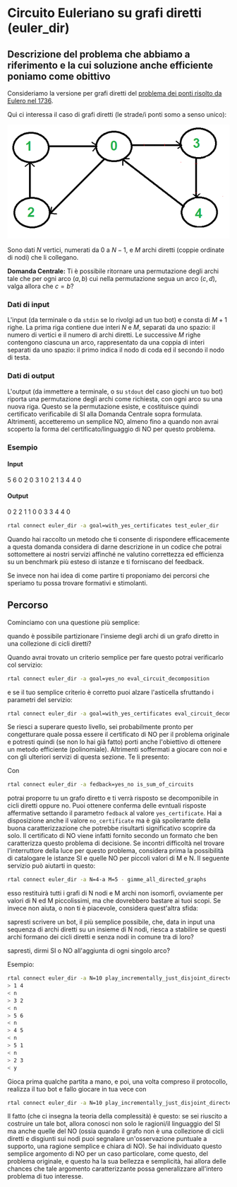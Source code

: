 # Circuito Euleriano su grafi diretti (euler_dir)

## Descrizione del problema che abbiamo a riferimento e la cui soluzione anche efficiente poniamo come obittivo
   
Consideriamo la versione per grafi diretti del [problema dei ponti risolto da Eulero nel 1736](https://en.wikipedia.org/wiki/Seven_Bridges_of_K%C3%B6nigsberg).

Quì ci interessa il caso di grafi diretti (le strade/i ponti somo a senso unico):

![image](figs/euler-dir.png)

Sono dati $N$ vertici, numerati da $0$ a $N-1$, e $M$ archi diretti (coppie ordinate di nodi) che li collegano.

  <strong>Domanda Centrale:</strong> Ti è possibile ritornare una permutazione degli archi tale che per ogni arco $(a,b)$ cui nella permutazione segua un arco $(c,d)$, valga allora che $c = b$? 

### Dati di input
  
L'input (da terminale o da `stdin` se lo rivolgi ad un tuo bot) e consta di $M+1$ righe. La prima riga contiene due interi $N$ e $M$, separati da uno spazio: il numero di vertici e il numero di archi diretti. Le successive $M$ righe contengono ciascuna un arco, rappresentato da una coppia di interi separati da uno spazio: il primo indica il nodo di coda ed il secondo il nodo di testa.

### Dati di output

L'output (da immettere a terminale, o su `stdout` del caso giochi un tuo bot) riporta una permutazione degli archi come richiesta, con ogni arco su una nuova riga. Questo se la permutazione esiste, e costituisce quindi certificato verificabile di SI alla Domanda Centrale sopra formulata. Altrimenti, accetteremo un semplice NO, almeno fino a quando non avrai scoperto la forma del certificato/linguaggio di NO per questo problema.

### Esempio

#### Input

5 6
0 2
0 3
1 0
2 1
3 4
4 0

#### Output

0 2
2 1
1 0
0 3
3 4
4 0

```bash
rtal connect euler_dir -a goal=with_yes_certificates test_euler_dir
```
Quando hai raccolto un metodo che ti consente di rispondere efficacemente a questa domanda considera di darne descrizione in un codice che potrai sottomettere ai nostri servizi affinché ne valutino correttezza ed efficienza su un benchmark più esteso di istanze e ti forniscano del feedback.

Se invece non hai idea di come partire ti proponiamo dei percorsi che speriamo tu possa trovare formativi e stimolanti.

## Percorso

Cominciamo con una questione più semplice:

  quando è possibile partizionare l'insieme degli archi di un grafo diretto in una collezione di cicli diretti?

Quando avrai trovato un criterio semplice per fare questo potrai verificarlo col servizio:

```bash
rtal connect euler_dir -a goal=yes_no eval_circuit_decomposition
```

e se il tuo semplice criterio è corretto puoi alzare l'asticella sfruttando i parametri del servizio:

```bash
rtal connect euler_dir -a goal=with_yes_certificates eval_circuit_decomposition
```
Se riesci a superare questo livello, sei probabilmente pronto per congetturare quale possa essere il certificato di NO per il problema originale e potresti quindi (se non lo hai già fatto) porti anche l'obiettivo di ottenere un metodo efficiente (polinomiale). Altrimenti soffermati a giocare con noi e con gli ulteriori servizi di questa sezione.
Te li presento:

Con 

```bash
rtal connect euler_dir -a fedback=yes_no is_sum_of_circuits
```
potrai proporre tu un grafo diretto e ti verrà risposto se decomponibile in cicli diretti oppure no.
Puoi ottenere conferma delle evntuali risposte affermative settando il parametro `fedback` al valore `yes_certificate`. Hai a disposizione anche il valore `no_certificate` ma è già spoilerante della buona caratterizzazione che potrebbe risultarti significativo scoprire da solo. Il certificato di NO viene infatti fornito secondo un formato che ben caratterizza questo problema di decisione.
Se incontri difficoltà nel trovare l'interruttore della luce per questo problema, considera prima la possibilità di catalogare le istanze SI e quelle NO per piccoli valori di M e N.
Il seguente servizio può aiutarti in questo:

```bash
rtal connect euler_dir -a N=4-a M=5 - gimme_all_directed_graphs
```
esso restituirà tutti i grafi di N nodi e M archi non isomorfi, ovviamente per valori di N ed M piccolissimi, ma che dovrebbero bastare ai tuoi scopi.
Se invece non aiuta, o non ti è piacevole, considera quest'altra sfida:

   sapresti scrivere un bot, il più semplice possibile, che, data in input una sequenza di archi diretti su un insieme di N nodi, riesca a stabilire se questi archi formano dei cicli diretti e senza nodi in comune tra di loro?

   sapresti, dirmi SI o NO all'aggiunta di ogni singolo arco?

Esempio:
```bash
rtal connect euler_dir -a N=10 play_incrementally_just_disjoint_directed_cycles
> 1 4
< n
> 3 2
< n
> 5 6
< n
> 4 5
< n
> 5 1
< n
> 2 3
< y
```
Gioca prima qualche partita a mano, e poi, una volta compreso il protocollo, realizza il tuo bot e fallo giocare in tua vece con 

```bash
rtal connect euler_dir -a N=10 play_incrementally_just_disjoint_directed_cycles -- python my_bot.py
```

Il fatto (che ci insegna la teoria della complessità) è questo:
se sei riuscito a costruire un tale bot, allora conosci non solo le ragioni/il linguaggio del SI ma anche quelle del NO (ossia quando il grafo non è una collezione di cicli diretti e disgiunti sui nodi puoi segnalare un'osservazione puntuale a supporto, una ragione semplice e chiara di NO).
Se hai individuato questo semplice argomento di NO per un caso particolare, come questo, del problema originale, e questo ha la sua bellezza e semplicità, hai allora delle chances che tale argomento caratterizzante possa generalizzare all'intero problema di tuo interesse.
  








